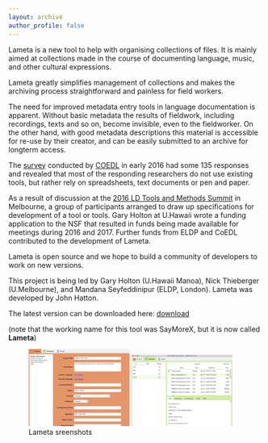 ```yaml
---
layout: archive
author_profile: false
---
```


Lameta is a new tool to help with organising collections of files. It is mainly aimed at collections made in the course of documenting language, music, and other cultural expressions.

Lameta greatly simplifies management of collections and makes the archiving process straightforward and painless for field workers.

The need for improved metadata entry tools in language documentation is apparent. Without basic metadata the results of fieldwork, including recordings, texts and so on, become invisible, even to the fieldworker.  On the other hand, with good metadata descriptions this material is accessible for re-use by their creator, and can be easily submitted to an archive for longterm access.

The [survey](http://www.paradisec.org.au%2Fblog%2F2016%2F06%2Fresults-of-the-metadata-surveysurvey) conducted by [COEDL](http://www.dynamicsoflanguage.edu.au) in early 2016 had some 135 responses and revealed that most of the responding researchers do not use existing tools, but rather rely on spreadsheets, text documents or pen and paper.

As a result of discussion at the [2016 LD Tools and Methods Summit](https://sites.google.com%2Fsite%2Fldtoolssummit)  in Melbourne, a group of participants arranged to draw up specifications for development of a tool or tools. Gary Holton at U.Hawaii wrote a funding application to the NSF that resulted in funds being made available for meetings during 2016 and 2017. Further funds from ELDP and CoEDL contributed to the development of Lameta.

Lameta is open source and we hope to build a community of developers to work on new versions.

This project is being led by Gary Holton (U.Hawaii Manoa), Nick Thieberger (U.Melbourne), and Mandana Seyfeddinipur (ELDP, London). Lameta was developed by John Hatton.

The latest version can be downloaded here: <a href="https://github.com/onset/laMETA/releases" class="btn btn--primary">download</a>


(note that the working name for this tool was SayMoreX, but it is now called **Lameta**)

<figure class="half">
    <img src="images/lameta-screenshot-1.png" width="200">
    <img src="images/lameta-screenshot-2.png" width="200">
    <figcaption>Lameta sreenshots</figcaption>
</figure>
